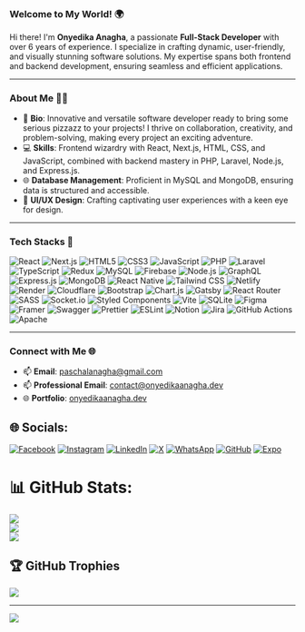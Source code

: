 ### Welcome to My World! 🌍

Hi there! I'm **Onyedika Anagha**, a passionate **Full-Stack Developer** with over 6 years of experience. I specialize in crafting dynamic, user-friendly, and visually stunning software solutions. My expertise spans both frontend and backend development, ensuring seamless and efficient applications.

---

### About Me 👨‍💻

- 🌟 **Bio**: Innovative and versatile software developer ready to bring some serious pizzazz to your projects! I thrive on collaboration, creativity, and problem-solving, making every project an exciting adventure.
- 💻 **Skills**: Frontend wizardry with React, Next.js, HTML, CSS, and JavaScript, combined with backend mastery in PHP, Laravel, Node.js, and Express.js.
- 🌐 **Database Management**: Proficient in MySQL and MongoDB, ensuring data is structured and accessible.
- 🎨 **UI/UX Design**: Crafting captivating user experiences with a keen eye for design.
<!--

---

### Services I Offer 🛠️

- **Full Stack Development**: From e-commerce stores to blogs and company websites, I design and develop dynamic websites with admin dashboards for easy content management.
- **Web Design and Templates**: Responsive and seamless designs tailored for all devices.
- **Mobile App Development**: Custom mobile applications to meet unique needs.
- **Graphic & UI Designs**: Quality designs that enhance product reception and present professional brand aesthetics. -->

---

### Tech Stacks 🚀

![React](https://img.shields.io/badge/React-61DAFB?style=for-the-badge&logo=react&logoColor=white)
![Next.js](https://img.shields.io/badge/Next.js-000000?style=for-the-badge&logo=next.js&logoColor=white)
![HTML5](https://img.shields.io/badge/HTML5-E34F26?style=for-the-badge&logo=html5&logoColor=white)
![CSS3](https://img.shields.io/badge/CSS3-1572B6?style=for-the-badge&logo=css3&logoColor=white)
![JavaScript](https://img.shields.io/badge/JavaScript-F7DF1E?style=for-the-badge&logo=javascript&logoColor=black)
![PHP](https://img.shields.io/badge/PHP-777BB4?style=for-the-badge&logo=php&logoColor=white)
![Laravel](https://img.shields.io/badge/Laravel-FF2D20?style=for-the-badge&logo=laravel&logoColor=white)
![TypeScript](https://img.shields.io/badge/TypeScript-3178C6?style=for-the-badge&logo=typescript&logoColor=white)
![Redux](https://img.shields.io/badge/Redux-764ABC?style=for-the-badge&logo=redux&logoColor=white)
![MySQL](https://img.shields.io/badge/MySQL-4479A1?style=for-the-badge&logo=mysql&logoColor=white)
![Firebase](https://img.shields.io/badge/Firebase-FFCA28?style=for-the-badge&logo=firebase&logoColor=black)
![Node.js](https://img.shields.io/badge/Node.js-339933?style=for-the-badge&logo=node.js&logoColor=white)
![GraphQL](https://img.shields.io/badge/GraphQL-E10098?style=for-the-badge&logo=graphql&logoColor=white)
![Express.js](https://img.shields.io/badge/Express.js-000000?style=for-the-badge&logo=express&logoColor=white)
![MongoDB](https://img.shields.io/badge/MongoDB-47A248?style=for-the-badge&logo=mongodb&logoColor=white)
![React Native](https://img.shields.io/badge/React%20Native-61DAFB?style=for-the-badge&logo=react&logoColor=white)
![Tailwind CSS](https://img.shields.io/badge/Tailwind%20CSS-06B6D4?style=for-the-badge&logo=tailwindcss&logoColor=white)
![Netlify](https://img.shields.io/badge/netlify-%23000000.svg?style=for-the-badge&logo=netlify&logoColor=#00C7B7)
![Render](https://img.shields.io/badge/Render-%46E3B7.svg?style=for-the-badge&logo=render&logoColor=white)
![Cloudflare](https://img.shields.io/badge/Cloudflare-F38020?style=for-the-badge&logo=Cloudflare&logoColor=white)
![Bootstrap](https://img.shields.io/badge/bootstrap-%238511FA.svg?style=for-the-badge&logo=bootstrap&logoColor=white)
![Chart.js](https://img.shields.io/badge/chart.js-F5788D.svg?style=for-the-badge&logo=chart.js&logoColor=white)
![Gatsby](https://img.shields.io/badge/Gatsby-%23663399.svg?style=for-the-badge&logo=gatsby&logoColor=white)
![React Router](https://img.shields.io/badge/React_Router-CA4245?style=for-the-badge&logo=react-router&logoColor=white)
![SASS](https://img.shields.io/badge/SASS-hotpink.svg?style=for-the-badge&logo=SASS&logoColor=white)
![Socket.io](https://img.shields.io/badge/Socket.io-black?style=for-the-badge&logo=socket.io&badgeColor=010101)
![Styled Components](https://img.shields.io/badge/styled--components-DB7093?style=for-the-badge&logo=styled-components&logoColor=white)
![Vite](https://img.shields.io/badge/vite-%23646CFF.svg?style=for-the-badge&logo=vite&logoColor=white)
![SQLite](https://img.shields.io/badge/sqlite-%2307405e.svg?style=for-the-badge&logo=sqlite&logoColor=white)
![Figma](https://img.shields.io/badge/figma-%23F24E1E.svg?style=for-the-badge&logo=figma&logoColor=white)
![Framer](https://img.shields.io/badge/Framer-black?style=for-the-badge&logo=framer&logoColor=blue)
![Swagger](https://img.shields.io/badge/-Swagger-%23Clojure?style=for-the-badge&logo=swagger&logoColor=white)
![Prettier](https://img.shields.io/badge/prettier-%23F7B93E.svg?style=for-the-badge&logo=prettier&logoColor=black)
![ESLint](https://img.shields.io/badge/ESLint-4B3263?style=for-the-badge&logo=eslint&logoColor=white)
![Notion](https://img.shields.io/badge/Notion-%23000000.svg?style=for-the-badge&logo=notion&logoColor=white)
![Jira](https://img.shields.io/badge/jira-%230A0FFF.svg?style=for-the-badge&logo=jira&logoColor=white)
![GitHub Actions](https://img.shields.io/badge/github%20actions-%232671E5.svg?style=for-the-badge&logo=githubactions&logoColor=white)
![Apache](https://img.shields.io/badge/apache-%23D42029.svg?style=for-the-badge&logo=apache&logoColor=white)

---

### Connect with Me 🌐

- 📫 **Email**: paschalanagha@gmail.com
- 📫 **Professional Email**: contact@onyedikaanagha.dev
- 🌐 **Portfolio**: [onyedikaanagha.dev](https://onyedikaanagha.dev/)

## 🌐 Socials:

[![Facebook](https://img.shields.io/badge/Facebook-%231877F2.svg?logo=Facebook&logoColor=white)](https://facebook.com/onyedikajpanagha)
[![Instagram](https://img.shields.io/badge/Instagram-%23E4405F.svg?logo=Instagram&logoColor=white)](https://instagram.com/onyedika_anagha)
[![LinkedIn](https://img.shields.io/badge/LinkedIn-%230077B5.svg?logo=linkedin&logoColor=white)](https://linkedin.com/in/onyedika-johnpaul-anagha-667a371a1)
[![X](https://img.shields.io/badge/X-black.svg?logo=X&logoColor=white)](https://x.com/Onyedikaanagha_)
[![WhatsApp](https://img.shields.io/badge/WhatsApp-25D366?logo=whatsapp&logoColor=white)](https://wa.me/message/IYYSG6AIZKLTK1)
[![GitHub](https://img.shields.io/badge/GitHub-181717?logo=github&logoColor=white)](https://github.com/onyedika-anagha)
[![Expo](https://img.shields.io/badge/Expo-000020?logo=expo&logoColor=white)](https://expo.dev/@quiescent)

# 📊 GitHub Stats:

![](https://github-readme-stats.vercel.app/api?username=onyedika-anagha&theme=transparent&hide_border=false&include_all_commits=false&count_private=false)<br/>
![](https://nirzak-streak-stats.vercel.app/?user=onyedika-anagha&theme=transparent&hide_border=false)<br/>
![](https://github-readme-stats.vercel.app/api/top-langs/?username=onyedika-anagha&theme=transparent&hide_border=false&include_all_commits=false&count_private=false&layout=compact)

## 🏆 GitHub Trophies

![](https://github-profile-trophy.vercel.app/?username=onyedika-anagha&theme=radical&no-frame=false&no-bg=true&margin-w=4)

---

[![](https://visitcount.itsvg.in/api?id=onyedika-anagha&icon=0&color=0)](https://visitcount.itsvg.in)
